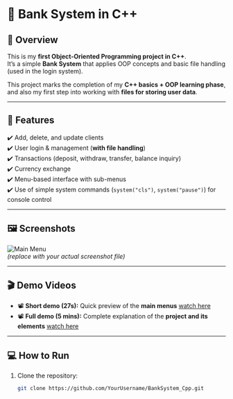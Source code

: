 # 🏦 Bank System in C++

## 📌 Overview
This is my **first Object-Oriented Programming project in C++**.  
It’s a simple **Bank System** that applies OOP concepts and basic file handling (used in the login system).  

This project marks the completion of my **C++ basics + OOP learning phase**, and also my first step into working with **files for storing user data**.

---

## 🎯 Features
✔️ Add, delete, and update clients  
✔️ User login & management (**with file handling**)  
✔️ Transactions (deposit, withdraw, transfer, balance inquiry)  
✔️ Currency exchange  
✔️ Menu-based interface with sub-menus  
✔️ Use of simple system commands (`system("cls")`, `system("pause")`) for console control  

---

## 🖼️ Screenshots
![Main Menu](./screenshot.png)  
*(replace with your actual screenshot file)*  

---

## 🎬 Demo Videos
- 📽️ **Short demo (27s):** Quick preview of the **main menus** [watch here](OneDriveShortLink)  
- 📽️ **Full demo (5 mins):** Complete explanation of the **project and its elements** [watch here](OneDriveFullLink)  

---

## 💻 How to Run
1. Clone the repository:
   ```bash
   git clone https://github.com/YourUsername/BankSystem_Cpp.git
